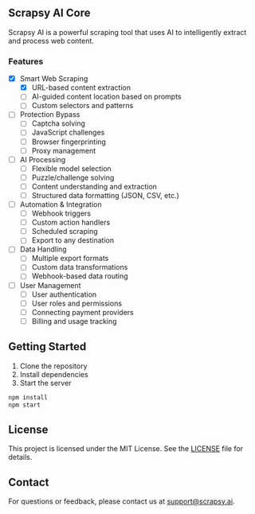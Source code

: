 ## Scrapsy AI Core

Scrapsy AI is a powerful scraping tool that uses AI to intelligently extract and process web content.

### Features

-   [x] Smart Web Scraping
    -   [x] URL-based content extraction
    -   [ ] AI-guided content location based on prompts
    -   [ ] Custom selectors and patterns

-   [ ] Protection Bypass
    -   [ ] Captcha solving
    -   [ ] JavaScript challenges
    -   [ ] Browser fingerprinting
    -   [ ] Proxy management

-   [ ] AI Processing
    -   [ ] Flexible model selection
    -   [ ] Puzzle/challenge solving
    -   [ ] Content understanding and extraction
    -   [ ] Structured data formatting (JSON, CSV, etc.)

-   [ ] Automation & Integration
    -   [ ] Webhook triggers
    -   [ ] Custom action handlers
    -   [ ] Scheduled scraping
    -   [ ] Export to any destination

-   [ ] Data Handling
    -   [ ] Multiple export formats
    -   [ ] Custom data transformations
    -   [ ] Webhook-based data routing

-   [ ] User Management
    -   [ ] User authentication
    -   [ ] User roles and permissions
    -   [ ] Connecting payment providers
    -   [ ] Billing and usage tracking

## Getting Started

1. Clone the repository
2. Install dependencies
3. Start the server

```bash
npm install
npm start
```

## License

This project is licensed under the MIT License. See the [LICENSE](LICENSE) file for details.

## Contact

For questions or feedback, please contact us at support@scrapsy.ai.
